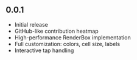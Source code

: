 ## 0.0.1

- Initial release
- GitHub-like contribution heatmap
- High-performance RenderBox implementation
- Full customization: colors, cell size, labels
- Interactive tap handling

